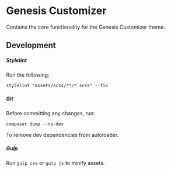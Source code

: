 # Genesis Customizer

Contains the core functionality for the Genesis Customizer theme.


## Development

##### Stylelint

Run the following:

`stylelint "assets/scss/**/*.scss" --fix`

##### Git

Before committing any changes, run:

`composer dump --no-dev`

To remove dev dependencies from autoloader.

##### Gulp

Run `gulp css` or `gulp js` to minify assets.

